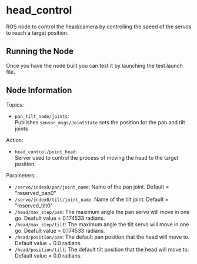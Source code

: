 # head_control

ROS node to control the head/camera by controlling the speed of the servos to reach a target position.

## Running the Node

Once you have the node built you can test it by launching the test.launch file.

## Node Information
Topics:

* `pan_tilt_node/joints`:  
  Publishes `sensor_msgs/JointState` sets the position for the pan and tilt joints

Action:

* `head_control/point_head`:  
  Server used to control the process of moving the head to the target position.
  
Parameters:

* `/servo/index0/pan/joint_name`: Name of the pan joint. Default = "reserved_pan0"
* `/servo/index0/tilt/joint_name`: Name of the tilt joint. Default = "reserved_tilt0"
* `/head/max_step/pan`: The maximum angle the pan servo will move in one go. Deafult value = 0.174533 radians.
* `/head/max_step/tilt`: The maximum angle the tilt servo will move in one go. Deafult value = 0.174533 radians.
* `/head/position/pan`: The default pan position that the head will move to. Default value = 0.0 radians.
* `/head/position/tilt`: The default tilt position that the head will move to. Default value = 0.0 radians.
